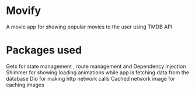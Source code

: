 # Movify

A movie app for showing popular movies to the user using TMDB API

# Packages used
Getx for state management , route management and Dependency injection
Shimmer for showing loading animations while app is fetching data from the database
Dio for making http network calls
Cached network image for caching images